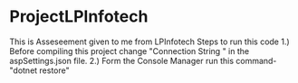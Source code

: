 # ProjectLPInfotech
This is Asseseement given to me from LPInfotech
Steps to run this code 
1.) Before compiling this project change "Connection String " in the aspSettings.json file.
2.) Form the Console Manager run this command- "dotnet restore"


